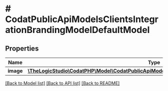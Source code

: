 # # CodatPublicApiModelsClientsIntegrationBrandingModelDefaultModel

## Properties

Name | Type | Description | Notes
------------ | ------------- | ------------- | -------------
**image** | [**\TheLogicStudio\CodatPHP\Model\CodatPublicApiModelsClientsIntegrationBrandingModelImageModel**](CodatPublicApiModelsClientsIntegrationBrandingModelImageModel.md) |  | [optional]

[[Back to Model list]](../../README.md#models) [[Back to API list]](../../README.md#endpoints) [[Back to README]](../../README.md)
